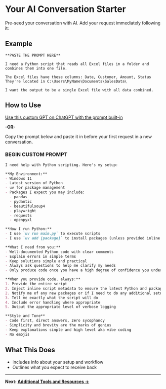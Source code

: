 # Your AI Conversation Starter

Pre-seed your conversation with AI. Add your request immediately following it:

## Example

```
**PASTE THE PROMPT HERE**

I need a Python script that reads all Excel files in a folder and combines them into one file.

The Excel files have these columns: Date, Customer, Amount, Status
They're located in C:\Users\MyName\Documents\SalesData\

I want the output to be a single Excel file with all data combined.
```

## How to Use

[Use this custom GPT on ChatGPT with the prompt built-in](https://chatgpt.com/g/g-6896d430dc7c81919d8428c0626d8ce7-python-tools-boostrap-prompt)

**-OR-**

Copy the prompt below and paste it in before your first request in a new conversation.

### BEGIN CUSTOM PROMPT ###
```markdown
I need help with Python scripting. Here's my setup:

**My Environment:**
- Windows 11
- Latest version of Python
- uv for package management
- Packages I expect you may include:
  - pandas
  - pydantic
  - beautifulsoup4 
  - playwright
  - requests
  - openpyxl

**How I run Python:**
- I use `uv run main.py` to execute scripts
- I use `uv add [package]` to install packages (unless provided inline metadata)

**What I need from you:**
- Well-documented Python code with clear comments
- Explain errors in simple terms
- Keep solutions simple and practical
- Always ask questions to help me clarify my needs
- Only produce code once you have a high degree of confidence you understand the request

**When you provide code, always:**
1. Provide the entire script
2. Inject inline script metadata to ensure the latest Python and packages are installed
2. Notify me of any new packages or if I need to do any additional setup (e.g. Playwright)
3. Tell me exactly what the script will do
4. Include error handling where appropriate
5. Output the appropriate level of verbose logging

**Style and Tone**
- Code first, direct answers, zero sycophancy
- Simplicity and brevity are the marks of genius
- Keep explanations simple and high level aka vibe coding
- No emojis
```
## What This Does

- Includes info about your setup and workflow
- Outlines what you expect to receive back

---
**Next: [Additional Tools and Resources →](additional-tools-and-resources.md)**
